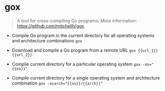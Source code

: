 # gox
> A tool for cross-compiling Go programs.
> More information: <https://github.com/mitchellh/gox>.

- Compile Go program in the current directory for all operating systems and architecture combinations
`gox`

- Download and compile a Go program from a remote URL
`gox {{url_1}} {{url_2}}`

- Compile current directory for a particular operating system
`gox -os="{{os}}"`

- Compile current directory for a single operating system and architecture combination
`gox -osarch="{{os}}/{{arch}}"`
